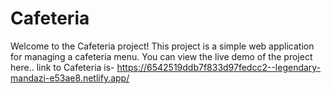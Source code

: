# Cafeteria
Welcome to the Cafeteria project! This project is a simple web application for managing a cafeteria menu. You can view the live demo of the project here.. link to Cafeteria is- https://6542519ddb7f833d97fedcc2--legendary-mandazi-e53ae8.netlify.app/
